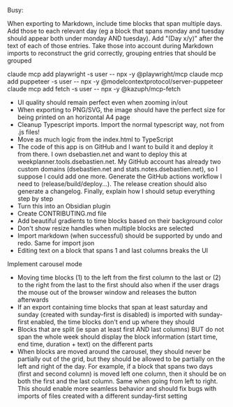 Busy:

When exporting to Markdown, include time blocks that span multiple days. Add those to each relevant day (eg a block that spans monday and tuesday should appear both under monday AND tuesday). Add "(Day x/y)" after the text of each of those entries. Take those into account during Markdown imports to reconstruct the grid correctly, grouping entries that should be grouped



claude mcp add playwright -s user -- npx -y @playwright/mcp
claude mcp add puppeteer -s user -- npx -y @modelcontextprotocol/server-puppeteer
claude mcp add fetch -s user -- npx -y @kazuph/mcp-fetch

- UI quality should remain perfect even when zooming in/out
- When exporting to PNG/SVG, the image should have the perfect size for being printed on an horizontal A4 page
- Cleanup Typescript imports. Import the normal typescript way, not from .js files!
- Move as much logic from the index.html to TypeScript
- The code of this app is on GitHub and I want to build it and deploy it from there. I own dsebastien.net and want to deploy this at weekplanner.tools.dsebastien.net. My GitHub account has already two custom domains (dsebastien.net and stats.notes.dsebastien.net), so I suppose I could add one more. Generate the GitHub actions workflow I need to (release/build/deploy...). The release creation should also generate a changelog. Finally, explain how I should setup everything step by step
- Turn this into an Obsidian plugin
- Create CONTRIBUTING.md file
- Add beautiful gradients to time blocks based on their background color
- Don't show resize handles when multiple blocks are selected
- Import markdown (when successful) should be supported by undo and redo. Same for import json
- Editing text on a block that spans 1 and last columns breaks the UI


Implement carousel mode
- Moving time blocks (1) to the left from the first column to the last or (2) to the right from the last to the first should also when if the user drags the mouse out of the browser window and releases the button afterwards
- If an export containing time blocks that span at least saturday and sunday (created with sunday-first is disabled) is imported with sunday-first enabled, the time blocks don't end up where they should
- Blocks that are split (ie span at least first AND last columns) BUT do not span the whole week should display the block information (start time, end time, duration + text) on the different parts
- When blocks are moved around the carousel, they should never be partially out of the grid, but they should be allowed to be partially on the left and right of the day. For example, if a block that spans two days (first and second column) is moved left one column, then it should be on both the first and the last column. Same when going from left to right. This should enable more seamless behavior and should fix bugs with imports of files created with a different sunday-first setting